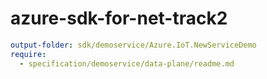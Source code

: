 # azure-sdk-for-net-track2
``` yaml
output-folder: sdk/demoservice/Azure.IoT.NewServiceDemo
require:
  - specification/demoservice/data-plane/readme.md
```
